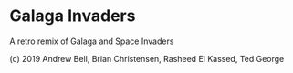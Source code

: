 # Galaga Invaders

A retro remix of Galaga and Space Invaders

(c) 2019 Andrew Bell, Brian Christensen, Rasheed El Kassed, Ted George

